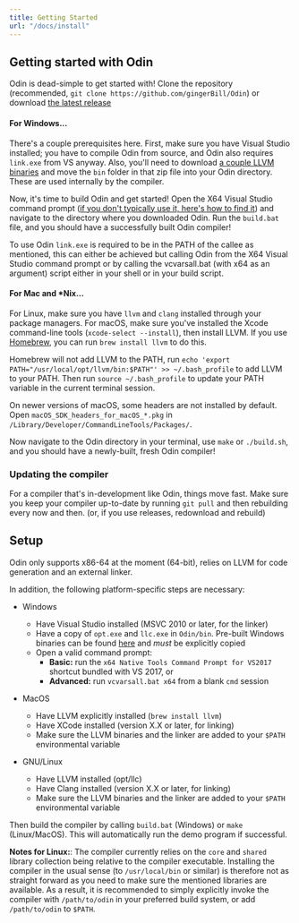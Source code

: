 ```yaml
---
title: Getting Started
url: "/docs/install"
---
```


## Getting started with Odin

Odin is dead-simple to get started with!
Clone the repository (recommended, `git clone https://github.com/gingerBill/Odin`) or download [the latest release](https://github.com/gingerBill/Odin/releases/latest)

#### For Windows...
There's a couple prerequisites here. First, make sure you have Visual Studio installed; you have to compile Odin from source, and Odin also requires `link.exe` from VS anyway. Also, you'll need to download [a couple LLVM binaries](https://github.com/odin-lang/Odin/releases/tag/llvm-windows) and move the `bin` folder in that zip file into your Odin directory. These are used internally by the compiler.

Now, it's time to build Odin and get started! Open the X64 Visual Studio command prompt ([if you don't typically use it, here's how to find it](https://docs.microsoft.com/en-us/dotnet/framework/tools/developer-command-prompt-for-vs)) and navigate to the directory where you downloaded Odin. Run the `build.bat` file, and you should have a successfully built Odin compiler!

To use Odin `link.exe` is required to be in the PATH of the callee as mentioned, this can either be achieved but calling Odin from the X64 Visual Studio command prompt or by calling the vcvarsall.bat (with x64 as an argument) script either in your shell or in your build script.

#### For Mac and \*Nix...

For Linux, make sure you have `llvm` and `clang` installed through your package managers.
For macOS, make sure you've installed the Xcode command-line tools (`xcode-select --install`), then install LLVM. If you use [Homebrew](https://brew.sh/), you can run `brew install llvm` to do this.

Homebrew will not add LLVM to the PATH, run `echo 'export PATH="/usr/local/opt/llvm/bin:$PATH"' >> ~/.bash_profile` to add LLVM to your PATH. Then run `source ~/.bash_profile` to update your PATH variable in the current terminal session.

On newer versions of macOS, some headers are not installed by default. Open `macOS_SDK_headers_for_macOS_*.pkg` in `/Library/Developer/CommandLineTools/Packages/`.

Now navigate to the Odin directory in your terminal, use `make` or `./build.sh`, and you should have a newly-built, fresh Odin compiler!

### Updating the compiler

For a compiler that's in-development like Odin, things move fast. Make sure you keep your compiler up-to-date by running `git pull` and then rebuilding every now and then. (or, if you use releases, redownload and rebuild)

## Setup

Odin only supports x86-64 at the moment (64-bit), relies on LLVM for code generation and an external linker.

In addition, the following platform-specific steps are necessary:

- Windows
    * Have Visual Studio installed (MSVC 2010 or later, for the linker)
    * Have a copy of `opt.exe` and `llc.exe` in `Odin/bin`. Pre-built Windows binaries can be found [here](https://github.com/odin-lang/Odin/releases/tag/llvm-windows) and *must* be explicitly copied
    * Open a valid command prompt:
        * **Basic:** run the `x64 Native Tools Command Prompt for VS2017` shortcut bundled with VS 2017, or
        * **Advanced:** run `vcvarsall.bat x64` from a blank `cmd` session

- MacOS
    * Have LLVM explicitly installed (`brew install llvm`)
    * Have XCode installed (version X.X or later, for linking)
    * Make sure the LLVM binaries and the linker are added to your `$PATH` environmental variable

- GNU/Linux
    * Have LLVM installed (opt/llc)
    * Have Clang installed (version X.X or later, for linking)
    * Make sure the LLVM binaries and the linker are added to your `$PATH` environmental variable

Then build the compiler by calling `build.bat` (Windows) or `make` (Linux/MacOS). This will automatically run the demo program if successful.

**Notes for Linux:**: The compiler currently relies on the `core` and `shared` library collection being relative to the compiler executable. Installing the compiler in the usual sense (to `/usr/local/bin` or similar) is therefore not as straight forward as you need to make sure the mentioned libraries are available. As a result, it is recommended to simply explicitly invoke the compiler with `/path/to/odin` in your preferred build system, or add `/path/to/odin` to `$PATH`.
